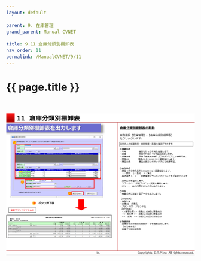 ```yaml
---
layout: default

parent: 9. 在庫管理
grand_parent: Manual CVNET

title: 9.11 倉庫分類別棚卸表
nav_order: 11
permalink: /ManualCVNET/9/11
---
```


# {{ page.title }} <br/><br/>



<a href="/img/ZaikoKanri/ZK37.PNG" target="_blank">
<img src="/img/ZaikoKanri/ZK37.PNG" alt="login image"></a>
